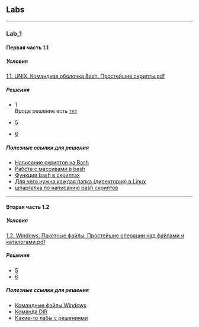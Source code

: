 ## Labs

---

### Lab_1

#### Первая часть **1.1**
##### Условия   
[1.1. UNIX. Командная оболочка Bash. Простейшие скрипты.pdf][task_1_1]

##### Решения
* 1  
  Вроде решение есть [тут](https://www.cyberforum.ru/shell/thread2331866.html)

* [5][laba_1_1_5]
* [6][laba_1_1_6]  

##### Полезные ссылки для решения
* [Написание скриптов на Bash](https://losst.ru/napisanie-skriptov-na-bash)  
* [Работа с массивами в bash](https://habr.com/ru/company/ruvds/blog/413725/)  
* [Функции bash в скриптах](https://losst.ru/funktsii-bash-v-skriptah)
* [Для чего нужна каждая папка (директория) в Linux](https://unlix.ru/для-чего-нужна-каждая-директория-в-linux/)
* [шпаргалка по написанию bash скриптов](https://gist.github.com/Titiaiev/dcb7298389d1276b823bbc96e29f940d)

---

#### Вторая часть **1.2**
##### Условия
[1.2. Windows. Пакетные файлы. Простейшие операции над файлами и каталогами.pdf][task_1_2]

##### Решения

* [5][laba_1_2_5]
* [6][laba_1_2_6]  

##### Полезные ссылки для решения 
* [Командные файлы Windows](https://ab57.ru/cmd.html)
* [Команда DIR](https://ab57.ru/cmdlist/dir.html)
* [Какие-то лабы с решениями](https://studfile.net/preview/4600069/)





[task_1_1]: ../../../media/sem_5/os/labs/lab_1/1-1-unix-komandnaja-obolochka-bash-prostejshie-skriptypdf.pdf
[task_1_2]: ../../../media/sem_5/os/labs/lab_1/1-2-windows-paketnye-fajly-prostejshie-operatsii-nad-fajlami-i-katalogamipdf.pdf


[laba_1_1_5]: ../../../src/sem_5/os/labs/lab_1/lab_1_1/num_5.sh

[laba_1_1_6]: ../../../src/sem_5/os/labs/lab_1/lab_1_1/num_6.sh


[laba_1_2_5]: ../../../src/sem_5/os/labs/lab_1/lab_1_2/num_5.bat

[laba_1_2_6]: ../../../src/sem_5/os/labs/lab_1/lab_1_2/num_6.bat